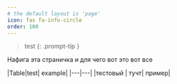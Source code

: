 ```yaml
---
# the default layout is 'page'
icon: fas fa-info-circle
order: 100
---
```


> test
{: .prompt-tip }

Нафига эта страничка и для чего вот это вот все

|Table|test| example|
|---|---|
|тестовый | тучт| пример|
 
